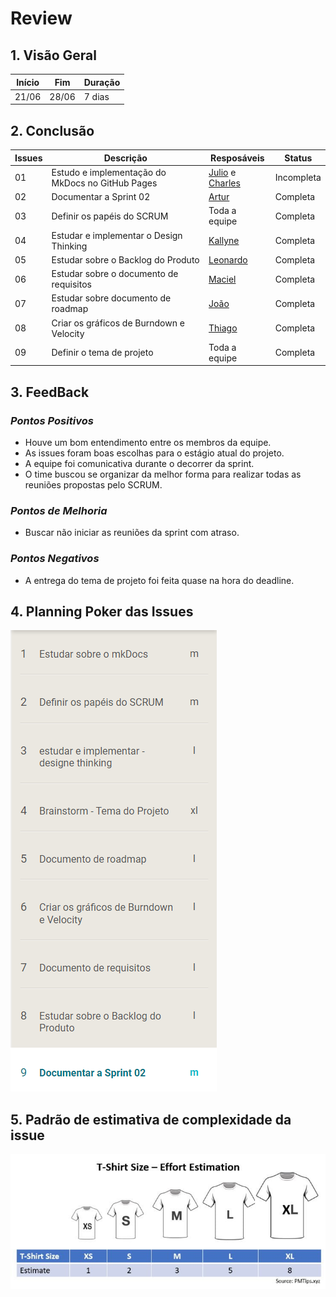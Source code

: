 # Review

## 1. Visão Geral
<!-- data de inicio da sprint
     data de finalização da sprint
     duraração da sprint
 -->
Início | Fim | Duração
------ | --- | -------
21/06| 28/06 | 7 dias

## 2. Conclusão
<!-- adicionar a issue, sua descrição, o responsavel e se a issue foi terminada ou não -->
Issues | Descrição | Resposáveis | Status
------ | --------- | ----------- | ------
01 | Estudo e implementação do MkDocs no GitHub Pages | [Julio](https://github.com/Julio-eng) e [Charles](https://github.com/charles-serafim) | Incompleta
02 | Documentar a Sprint 02 | [Artur](https://github.com/artur-seppa) | Completa
03 | Definir os papéis do SCRUM | Toda a equipe | Completa
04 | Estudar e implementar o Design Thinking | [Kallyne](https://github.com/kazpmcd/) | Completa
05 | Estudar sobre o Backlog do Produto | [Leonardo](https://github.com/Leonardo0o0) | Completa
06 | Estudar sobre o documento de requisitos | [Maciel](https://github.com/macieljuniormax) | Completa
07 | Estudar sobre documento de roadmap | [João](https://github.com/JoaoSchmitz) | Completa
08 | Criar os gráficos de Burndown e Velocity | [Thiago](https://github.com/Thiago-Cerq) | Completa
09 | Definir o tema de projeto | Toda a equipe | Completa

## 3. FeedBack
<!--
Pontos positivos e negativos da Sprint
-->
### _Pontos Positivos_
* Houve um bom entendimento entre os membros da equipe.
* As issues foram boas escolhas para o estágio atual do projeto.
* A equipe foi comunicativa durante o decorrer da sprint.
* O time buscou se organizar da melhor forma para realizar todas as reuniões propostas pelo SCRUM.

### _Pontos de Melhoria_
* Buscar não iniciar as reuniões da sprint com atraso.

### _Pontos Negativos_
* A entrega do tema de projeto foi feita quase na hora do deadline.

## 4. Planning Poker das Issues
<!-- Adicionar o quadro de conhecimentos atualizados da equipe -->
![planning poker](Imagens/planningPoker.png)


## 5. Padrão de estimativa de complexidade da issue
<!-- Adicionar o quadro de conhecimentos atualizados da equipe -->
![estimativa de complexidade](Imagens/padrao_estimativa_complexidade.jpeg)